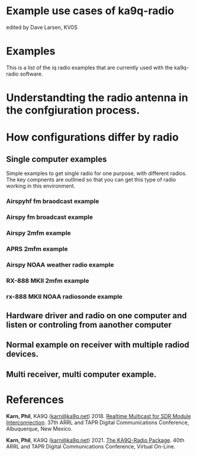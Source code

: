 
# Example use cases of ka9q-radio

edited by Dave Larsen, KV0S




# Examples

This is a list of the iq radio examples that are currently used with the ka9q-radio software.

# Understandting the radio antenna in the confgiuration process.

# How configurations differ by radio




## Single computer examples

Simple examples to get single radio for one purpose, with different radios. The key compnents are outlined so that you can get this type of radio working in this environment.

### Airspyhf fm braodcast example

### Airspy fm broadcast example

### Airspy 2mfm example

### APRS 2mfm example

### Airspy NOAA weather radio example

### RX-888 MKII 2mfm example

### rx-888 MKII NOAA radiosonde example


## Hardware driver and radio on one computer and listen or controling from aanother computer


## Normal example on receiver with multiple radiod devices.

## Multi receiver, multi computer example.





# References



**Karn, Phil**, KA9Q (karn@ka9q.net) 2018. [Realtime Multicast for SDR Module Interconnection](https://tapr.org/40th-annual-arrl-and-tapr-digital-communications-conference/). 37th ARRL and TAPR Digital Communications Conference, Albuquerque, New Mexico.

**Karn, Phil**, KA9Q (karn@ka9q.net) 2021. [The KA9Q-Radio Package](https://tapr.org/37th-arrl-and-tapr-digital-communications-conference/). 40th ARRL and TAPR Digital Communications Conference, Virtual On-Line.




